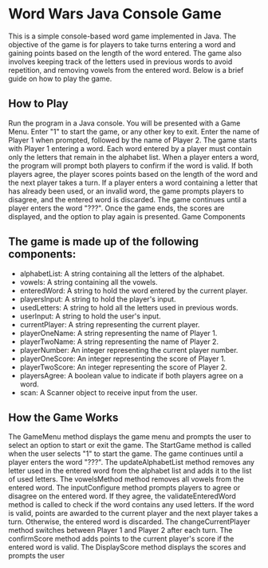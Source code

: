 <h1>Word Wars Java Console Game</h1>

This is a simple console-based word game implemented in Java. The objective of the game is for players to take turns entering a word and gaining points based on the length of the word entered. The game also involves keeping track of the letters used in previous words to avoid repetition, and removing vowels from the entered word. Below is a brief guide on how to play the game.

<h2>How to Play</h2>

Run the program in a Java console.
You will be presented with a Game Menu. Enter "1" to start the game, or any other key to exit.
Enter the name of Player 1 when prompted, followed by the name of Player 2.
The game starts with Player 1 entering a word.
Each word entered by a player must contain only the letters that remain in the alphabet list.
When a player enters a word, the program will prompt both players to confirm if the word is valid. If both players agree, the player scores points based on the length of the word and the next player takes a turn.
If a player enters a word containing a letter that has already been used, or an invalid word, the game prompts players to disagree, and the entered word is discarded.
The game continues until a player enters the word "???".
Once the game ends, the scores are displayed, and the option to play again is presented.
Game Components

<h2>The game is made up of the following components:</h2>
<ul>
<li>alphabetList: A string containing all the letters of the alphabet.</li>
<li>vowels: A string containing all the vowels.</li>
<li>enteredWord: A string to hold the word entered by the current player.</li>
<li>playersInput: A string to hold the player's input.</li>
<li>usedLetters: A string to hold all the letters used in previous words.</li>
<li>userInput: A string to hold the user's input.</li>
<li>currentPlayer: A string representing the current player.</li>
<li>playerOneName: A string representing the name of Player 1.</li>
<li>playerTwoName: A string representing the name of Player 2.</li>
<li>playerNumber: An integer representing the current player number.</li>
<li>playerOneScore: An integer representing the score of Player 1.</li>
<li>playerTwoScore: An integer representing the score of Player 2.</li>
<li>playersAgree: A boolean value to indicate if both players agree on a word.</li>
<li>scan: A Scanner object to receive input from the user.</li>
</ul>

<h2>How the Game Works</h2>

The GameMenu method displays the game menu and prompts the user to select an option to start or exit the game.
The StartGame method is called when the user selects "1" to start the game. The game continues until a player enters the word "???".
The updateAlphabetList method removes any letter used in the entered word from the alphabet list and adds it to the list of used letters.
The vowelsMethod method removes all vowels from the entered word.
The inputConfigure method prompts players to agree or disagree on the entered word. If they agree, the validateEnteredWord method is called to check if the word contains any used letters. If the word is valid, points are awarded to the current player and the next player takes a turn. Otherwise, the entered word is discarded.
The changeCurrentPlayer method switches between Player 1 and Player 2 after each turn.
The confirmScore method adds points to the current player's score if the entered word is valid.
The DisplayScore method displays the scores and prompts the user
